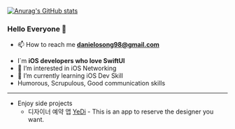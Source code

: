 [![Anurag's GitHub stats](https://github-readme-stats.vercel.app/api?username=danieiOS)](https://github.com/anuraghazra/github-readme-stats)

### Hello Everyone 👋   
- 📫 How to reach me **danielosong98@gmail.com**
* I`m **iOS developers who love SwiftUI**
* 👀 I’m interested in iOS Networking
* 🌱 I’m currently learning iOS Dev Skill
* Humorous, Scrupulous, Good communication skills 

* * * 
* Enjoy side projects   
  - 디자이너 예약 앱 [YeDi](https://github.com/songseongwook/final-yedi) - This is an app to reserve the designer you want.   
 



